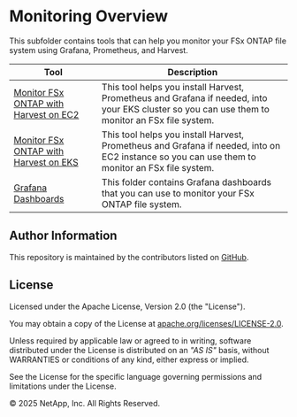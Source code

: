 # Monitoring Overview
This subfolder contains tools that can help you monitor your FSx ONTAP file system using Grafana, Prometheus, and Harvest.

| Tool | Description |
| --- | --- |
| [Monitor FSx ONTAP with Harvest on EC2](Monitor-FSxN-with-Harvest-on-EC2) | This tool helps you install Harvest, Prometheus and Grafana if needed, into your EKS cluster so you can use them to monitor an FSx file system. |
| [Monitor FSx ONTAP with Harvest on EKS](Monitor-FSxN-with-Harvest-on-EKS) | This tool helps you install Harvest, Prometheus and Grafana if needed, into on EC2 instance so you can use them to monitor an FSx file system. |
| [Grafana Dashboards](dashboards) | This folder contains Grafana dashboards that you can use to monitor your FSx ONTAP file system. |

## Author Information

This repository is maintained by the contributors listed on [GitHub](https://github.com/NetApp/FSx-ONTAP-utils/graphs/contributors).

## License

Licensed under the Apache License, Version 2.0 (the "License").

You may obtain a copy of the License at [apache.org/licenses/LICENSE-2.0](http://www.apache.org/licenses/LICENSE-2.0).

Unless required by applicable law or agreed to in writing, software distributed under the License is distributed on an _"AS IS"_ basis, without WARRANTIES or conditions of any kind, either express or implied.

See the License for the specific language governing permissions and limitations under the License.

© 2025 NetApp, Inc. All Rights Reserved.
